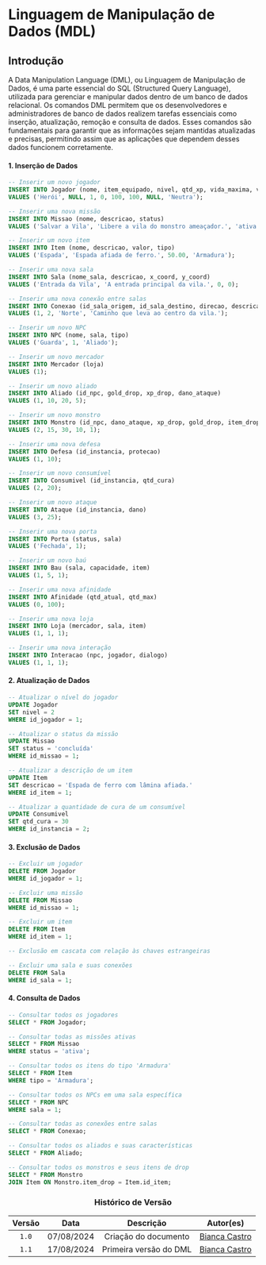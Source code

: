 # Linguagem de Manipulação de Dados (MDL)

## Introdução

A Data Manipulation Language (DML), ou Linguagem de Manipulação de Dados, é uma parte essencial do SQL (Structured Query Language), utilizada para gerenciar e manipular dados dentro de um banco de dados relacional. Os comandos DML permitem que os desenvolvedores e administradores de banco de dados realizem tarefas essenciais como inserção, atualização, remoção e consulta de dados. Esses comandos são fundamentais para garantir que as informações sejam mantidas atualizadas e precisas, permitindo assim que as aplicações que dependem desses dados funcionem corretamente.





#### 1. Inserção de Dados

```sql
-- Inserir um novo jogador
INSERT INTO Jogador (nome, item_equipado, nivel, qtd_xp, vida_maxima, vida_atual, afinidade, tipo_rota)
VALUES ('Herói', NULL, 1, 0, 100, 100, NULL, 'Neutra');

-- Inserir uma nova missão
INSERT INTO Missao (nome, descricao, status)
VALUES ('Salvar a Vila', 'Libere a vila do monstro ameaçador.', 'ativa');

-- Inserir um novo item
INSERT INTO Item (nome, descricao, valor, tipo)
VALUES ('Espada', 'Espada afiada de ferro.', 50.00, 'Armadura');

-- Inserir uma nova sala
INSERT INTO Sala (nome_sala, descricao, x_coord, y_coord)
VALUES ('Entrada da Vila', 'A entrada principal da vila.', 0, 0);

-- Inserir uma nova conexão entre salas
INSERT INTO Conexao (id_sala_origem, id_sala_destino, direcao, descricao_conexao)
VALUES (1, 2, 'Norte', 'Caminho que leva ao centro da vila.');

-- Inserir um novo NPC
INSERT INTO NPC (nome, sala, tipo)
VALUES ('Guarda', 1, 'Aliado');

-- Inserir um novo mercador
INSERT INTO Mercador (loja)
VALUES (1);

-- Inserir um novo aliado
INSERT INTO Aliado (id_npc, gold_drop, xp_drop, dano_ataque)
VALUES (1, 10, 20, 5);

-- Inserir um novo monstro
INSERT INTO Monstro (id_npc, dano_ataque, xp_drop, gold_drop, item_drop)
VALUES (2, 15, 30, 10, 1);

-- Inserir uma nova defesa
INSERT INTO Defesa (id_instancia, protecao)
VALUES (1, 10);

-- Inserir um novo consumível
INSERT INTO Consumivel (id_instancia, qtd_cura)
VALUES (2, 20);

-- Inserir um novo ataque
INSERT INTO Ataque (id_instancia, dano)
VALUES (3, 25);

-- Inserir uma nova porta
INSERT INTO Porta (status, sala)
VALUES ('Fechada', 1);

-- Inserir um novo baú
INSERT INTO Bau (sala, capacidade, item)
VALUES (1, 5, 1);

-- Inserir uma nova afinidade
INSERT INTO Afinidade (qtd_atual, qtd_max)
VALUES (0, 100);

-- Inserir uma nova loja
INSERT INTO Loja (mercador, sala, item)
VALUES (1, 1, 1);

-- Inserir uma nova interação
INSERT INTO Interacao (npc, jogador, dialogo)
VALUES (1, 1, 1);
```

#### 2. Atualização de Dados

```sql
-- Atualizar o nível do jogador
UPDATE Jogador
SET nivel = 2
WHERE id_jogador = 1;

-- Atualizar o status da missão
UPDATE Missao
SET status = 'concluída'
WHERE id_missao = 1;

-- Atualizar a descrição de um item
UPDATE Item
SET descricao = 'Espada de ferro com lâmina afiada.'
WHERE id_item = 1;

-- Atualizar a quantidade de cura de um consumível
UPDATE Consumivel
SET qtd_cura = 30
WHERE id_instancia = 2;
```

#### 3. Exclusão de Dados

```sql
-- Excluir um jogador
DELETE FROM Jogador
WHERE id_jogador = 1;

-- Excluir uma missão
DELETE FROM Missao
WHERE id_missao = 1;

-- Excluir um item
DELETE FROM Item
WHERE id_item = 1;

-- Exclusão em cascata com relação às chaves estrangeiras

-- Excluir uma sala e suas conexões
DELETE FROM Sala
WHERE id_sala = 1;
```

#### 4. Consulta de Dados

```sql
-- Consultar todos os jogadores
SELECT * FROM Jogador;

-- Consultar todas as missões ativas
SELECT * FROM Missao
WHERE status = 'ativa';

-- Consultar todos os itens do tipo 'Armadura'
SELECT * FROM Item
WHERE tipo = 'Armadura';

-- Consultar todos os NPCs em uma sala específica
SELECT * FROM NPC
WHERE sala = 1;

-- Consultar todas as conexões entre salas
SELECT * FROM Conexao;

-- Consultar todos os aliados e suas características
SELECT * FROM Aliado;

-- Consultar todos os monstros e seus itens de drop
SELECT * FROM Monstro
JOIN Item ON Monstro.item_drop = Item.id_item;
```

<center>


### Histórico de Versão
| Versão | Data | Descrição | Autor(es) |
| :-: | :-: | :-: | :-: | 
| `1.0`  | 07/08/2024 | Criação do documento  | [Bianca Castro](https://github.com/BiancaPatrocinio7) |   
| `1.1`  | 17/08/2024 | Primeira versão do DML | [Bianca Castro](https://github.com/BiancaPatrocinio7) |
</center>